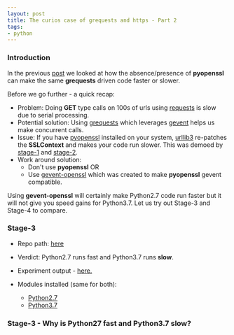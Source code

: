 ```yaml
---
layout: post
title: The curios case of grequests and https - Part 2
tags:
- python
---
```




<style type="text/css">
pre {
	width: 1000px;                          /* specify width  */
}
</style>

### Introduction

In the previous [post](http://saurabh-hirani.github.io/writing/2019/03/01/grequests-https-part-1) we looked at
how the absence/presence of **pyopenssl** can make the same **grequests** driven code faster or slower.

Before we go further - a quick recap:

- Problem: Doing **GET** type calls on 100s of urls using [requests](http://docs.python-requests.org/en/master/) is slow due to serial processing.
- Potential solution: Using [grequests](https://github.com/kennethreitz/grequests) which leverages [gevent](https://github.com/gevent/gevent) helps us make concurrent calls.
- Issue: If you have [pyopenssl](https://pyopenssl.org/en/stable/) installed on your system, [urllib3](https://urllib3.readthedocs.io/en/latest/) re-patches the **SSLContext** and makes your 
  code run slower. This was demoed by [stage-1](https://github.com/saurabh-hirani/grequests-https-python-27-37-tests/tree/master/stages/01) and [stage-2](https://github.com/saurabh-hirani/grequests-https-python-27-37-tests/tree/master/stages/02).
- Work around solution: 
  - Don't use **pyopenssl** OR 
  - Use [gevent-openssl](https://github.com/mjs/gevent_openssl) which was created to make **pyopenssl** gevent compatible.

Using **gevent-openssl** will certainly make Python2.7 code run faster but it will not give you
speed gains for Python3.7. Let us try out Stage-3 and Stage-4 to compare.


### Stage-3

- Repo path: [here](https://github.com/saurabh-hirani/grequests-https-python-27-37-tests/tree/master/stages/03)

- Verdict: Python2.7 runs fast and Python3.7 runs **slow**.

- Experiment output - [here.](https://github.com/saurabh-hirani/grequests-https-python-27-37-tests/tree/master/stages/03)

- Modules installed (same for both):
  - [Python2.7](https://github.com/saurabh-hirani/grequests-https-python-27-37-tests/tree/master/stages/03/python27#check-installed-modules)
  - [Python3.7](https://github.com/saurabh-hirani/grequests-https-python-27-37-tests/tree/master/stages/03/python37#check-installed-modules)

### Stage-3 - Why is Python27 fast and Python3.7 slow?